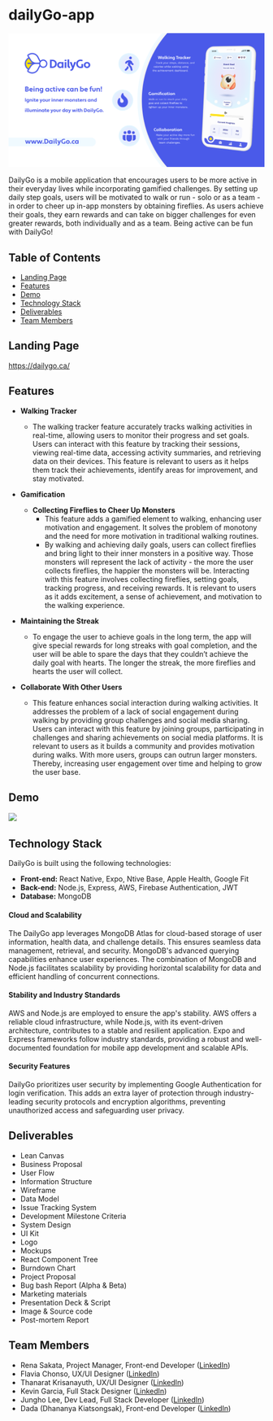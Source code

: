 # dailyGo-app

![DailyGo. Being ative can be fun. Ignite your inner monsters and illuminate your day with DailyGo.](https://github.com/Rena52107/assets/blob/main/dailygo/dailygo_socialmedia_assets.png 'DailyGo social media asset')

DailyGo is a mobile application that encourages users to be more active in their everyday lives while incorporating gamified challenges. By setting up daily step goals, users will be motivated to walk or run - solo or as a team - in order to cheer up in-app monsters by obtaining fireflies. As users achieve their goals, they earn rewards and can take on bigger challenges for even greater rewards, both individually and as a team. Being active can be fun with DailyGo!

## Table of Contents

- [Landing Page](#landing-page)
- [Features](#features)
- [Demo](#demo)
- [Technology Stack](#technology-stack)
- [Deliverables](#deliverables)
- [Team Members](#team-members)

## Landing Page

https://dailygo.ca/

## Features

- **Walking Tracker**

  - The walking tracker feature accurately tracks walking activities in real-time, allowing users to monitor their progress and set goals. Users can interact with this feature by tracking their sessions, viewing real-time data, accessing activity summaries, and retrieving data on their devices. This feature is relevant to users as it helps them track their achievements, identify areas for improvement, and stay motivated.

- **Gamification**

  - **Collecting Fireflies to Cheer Up Monsters**
    - This feature adds a gamified element to walking, enhancing user motivation and engagement. It solves the problem of monotony and the need for more motivation in traditional walking routines.
    - By walking and achieving daily goals, users can collect fireflies and bring light to their inner monsters in a positive way. Those monsters will represent the lack of activity - the more the user collects fireflies, the happier the monsters will be. Interacting with this feature involves collecting fireflies, setting goals, tracking progress, and receiving rewards. It is relevant to users as it adds excitement, a sense of achievement, and motivation to the walking experience.

- **Maintaining the Streak**

  - To engage the user to achieve goals in the long term, the app will give special rewards for long streaks with goal completion, and the user will be able to spare the days that they couldn’t achieve the daily goal with hearts. The longer the streak, the more fireflies and hearts the user will collect.

- **Collaborate With Other Users**
  - This feature enhances social interaction during walking activities. It addresses the problem of a lack of social engagement during walking by providing group challenges and social media sharing. Users can interact with this feature by joining groups, participating in challenges and sharing achievements on social media platforms. It is relevant to users as it builds a community and provides motivation during walks. With more users, groups can outrun larger monsters. Thereby, increasing user engagement over time and helping to grow the user base.

## Demo

<img src="https://github.com/Rena52107/assets/blob/main/dailygo/dailygo_demo.gif" width="30%">

## Technology Stack

DailyGo is built using the following technologies:

- **Front-end:** React Native, Expo, Ntive Base, Apple Health, Google Fit
- **Back-end:** Node.js, Express, AWS, Firebase Authentication, JWT
- **Database:** MongoDB

#### Cloud and Scalability

The DailyGo app leverages MongoDB Atlas for cloud-based storage of user information, health data, and challenge details. This ensures seamless data management, retrieval, and security. MongoDB's advanced querying capabilities enhance user experiences. The combination of MongoDB and Node.js facilitates scalability by providing horizontal scalability for data and efficient handling of concurrent connections.

#### Stability and Industry Standards

AWS and Node.js are employed to ensure the app's stability. AWS offers a reliable cloud infrastructure, while Node.js, with its event-driven architecture, contributes to a stable and resilient application. Expo and Express frameworks follow industry standards, providing a robust and well-documented foundation for mobile app development and scalable APIs.

#### Security Features

DailyGo prioritizes user security by implementing Google Authentication for login verification. This adds an extra layer of protection through industry-leading security protocols and encryption algorithms, preventing unauthorized access and safeguarding user privacy.

## Deliverables

- Lean Canvas
- Business Proposal
- User Flow
- Information Structure
- Wireframe
- Data Model
- Issue Tracking System
- Development Milestone Criteria
- System Design
- UI Kit
- Logo
- Mockups
- React Component Tree
- Burndown Chart
- Project Proposal
- Bug bash Report (Alpha & Beta)
- Marketing materials
- Presentation Deck & Script
- Image & Source code
- Post-mortem Report

## Team Members

- Rena Sakata, Project Manager, Front-end Developer ([LinkedIn](https://www.linkedin.com/in/renasakata))
- Flavia Chonso, UX/UI Designer ([LinkedIn](https://www.linkedin.com/in/flachonso))
- Thanarat Krisanayuth, UX/UI Designer ([LinkedIn](https://www.linkedin.com/in/thanaratk))
- Kevin Garcia, Full Stack Designer ([LinkedIn](https://www.linkedin.com/in/khristop/))
- Jungho Lee, Dev Lead, Full Stack Developer ([LinkedIn](https://www.linkedin.com/in/jl7))
- Dada (Dhananya Kiatsongsak), Front-end Developer ([LinkedIn](https://www.linkedin.com/in/dhananya-kiatsongsak))
